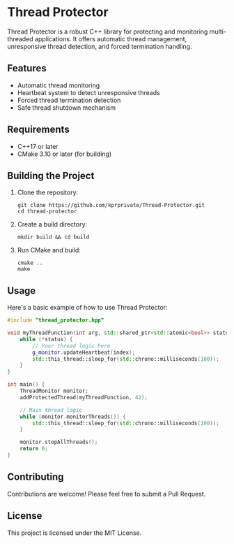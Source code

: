 # Thread Protector

Thread Protector is a robust C++ library for protecting and monitoring multi-threaded applications. It offers automatic thread management, unresponsive thread detection, and forced termination handling.

## Features

- Automatic thread monitoring
- Heartbeat system to detect unresponsive threads
- Forced thread termination detection
- Safe thread shutdown mechanism

## Requirements

- C++17 or later
- CMake 3.10 or later (for building)

## Building the Project

1. Clone the repository:
   ```
   git clone https://github.com/kprprivate/Thread-Protector.git
   cd thread-protector
   ```

2. Create a build directory:
   ```
   mkdir build && cd build
   ```

3. Run CMake and build:
   ```
   cmake ..
   make
   ```

## Usage

Here's a basic example of how to use Thread Protector:

```cpp
#include "thread_protector.hpp"

void myThreadFunction(int arg, std::shared_ptr<std::atomic<bool>> status, size_t index) {
    while (*status) {
        // Your thread logic here
        g_monitor.updateHeartbeat(index);
        std::this_thread::sleep_for(std::chrono::milliseconds(100));
    }
}

int main() {
    ThreadMonitor monitor;
    addProtectedThread(myThreadFunction, 42);

    // Main thread logic
    while (monitor.monitorThreads()) {
        std::this_thread::sleep_for(std::chrono::milliseconds(100));
    }

    monitor.stopAllThreads();
    return 0;
}
```

## Contributing

Contributions are welcome! Please feel free to submit a Pull Request.

## License

This project is licensed under the MIT License.